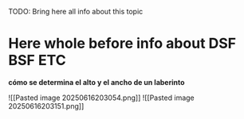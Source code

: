 TODO: Bring here all info about this topic


# Here whole before info about DSF BSF ETC


**cómo se determina el alto  y el ancho de un laberinto**

![[Pasted image 20250616203054.png]]
![[Pasted image 20250616203151.png]]